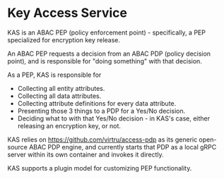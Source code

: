 # Key Access Service

KAS is an ABAC PEP (policy enforcement point) - specifically, a PEP specialized for encryption key release.

An ABAC PEP requests a decision from an ABAC PDP (policy decision point), and is responsible for "doing something" with that decision.

As a PEP, KAS is responsible for 
 - Collecting all entity attributes.
 - Collecting all data attributes.
 - Collecting attribute definitions for every data attribute.
 - Presenting those 3 things to a PDP for a Yes/No decision.
 - Deciding what to with that Yes/No decision - in KAS's case, either releasing an encryption key, or not.

KAS relies on https://github.com/virtru/access-pdp as its generic open-source ABAC PDP engine, and currently starts that PDP as a local gRPC server within its own container and invokes it directly. 

KAS supports a plugin model for customizing PEP functionality.
